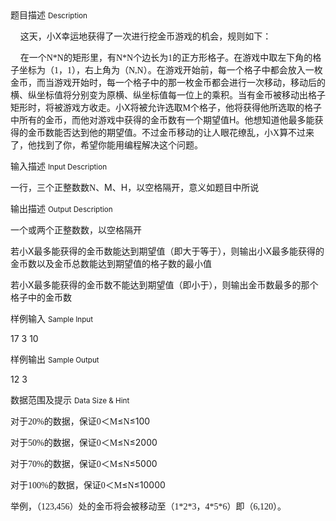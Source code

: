 <div class="panel panel-default">
<div class="area-title">
<span>
题目描述
<small>Description</small>
</span></div>
<div class="panel-body">

<p>    这天，小X<span style="">幸运</span>地获得了一次进行挖金币游戏的机会，规则如下：</p>
<p>    在一个<span style="font-family: 'Times New Roman';">N*N</span><span style="">的矩形里，有</span><span style="font-family: 'Times New Roman';">N*N</span><span style="">个边长为</span><span style="font-family: 'Times New Roman';">1</span><span style="">的正方形格子</span>。在游戏中取左下角的格子坐标为（<span style="font-family: 'Times New Roman';">1</span><span style="">，</span><span style="font-family: 'Times New Roman';">1</span><span style="">），右上角为（</span><span style="font-family: 'Times New Roman';">N,N</span><span style="">）。在游戏开始前，每一个格子中都会放入一枚金币，而当游戏开始时，每一个格子中的那一枚金币都会进行一次移动，移动后的横、纵坐标值将分别变为原横、纵坐标值每一位上的乘积。当有金币被移动出格子矩形时，将被游戏方收走。小</span>X将被允许选取<span style="font-family: 'Times New Roman';">M</span><span style="">个格子，他将获得他所选取的格子中所有的金币，</span>而他对游戏中获得的金币数有一个期望值H<span style="">。他想知道他最多能获得的金币数能否达到他的期望值。不过金币移动的让人眼花缭乱，小</span><span style="font-family: 'Times New Roman';">X</span><span style="">算不过来了，他找到了你，希望你能用编程解决这个问题。</span></p>

</div>
</div>

<div class="panel panel-default">
<div class="area-title">
<span>
输入描述
<small>Input Description</small>
</span></div>
<div class="panel-body">
<p>一行，三个正整数数<span style="font-family: 'Times New Roman';">N</span>、M、H，以空格隔开，意义如题目中所说</p>

</div>
</div>
<div  class="panel panel-default">
<div class="area-title">
<span>
输出描述
<small>Output Description</small>
</span></div>
<div class="panel-body">

<p class="p0">一个或两个正整数数，以空格隔开</p>
<p class="p0">若小X<span style="font-family: 宋体;">最多能获得的金币数能达到期望值（即大于等于）</span>，则输出小X最多能获得的金币数以及金币总数能达到期望值的格子数的最小值</p>
<p class="p0">若小X<span style="font-family: 宋体;">最多能获得的金币数不能达到期望值（即小于），则输出金币数最多的那个格子中的金币数</span></p>

</div>
</div>


<div class="panel panel-default">
<div class="area-title">
<span>
样例输入
<small>Sample Input</small>
</span></div>
<div class="panel-body">
<p>17 3 10</p>

</div>
</div>

<div class="panel panel-default">
<div class="area-title">
<span>
样例输出
<small>Sample Output</small>
</span></div>
<div class="panel-body">
<p>12 3</p>

</div>
</div>

<div class="panel panel-default">
<div class="area-title">
<span>
数据范围及提示
<small>Data Size & Hint</small>
</span></div>
<div class="panel-body">
<p>对于<span style="font-family: 'Times New Roman';">20%</span><span style="">的数据，保证</span><span style="font-family: 'Times New Roman';">0</span><span style="">＜</span><span style="font-family: 'Times New Roman';">M</span><span style="">≤</span><span style="font-family: 'Times New Roman';">N</span>≤100</p>
<p>对于<span style="font-family: 'Times New Roman';">50%</span><span style="">的数据，保证</span><span style="font-family: 'Times New Roman';">0</span><span style="">＜</span><span style="font-family: 'Times New Roman';">M</span><span style="">≤</span><span style="font-family: 'Times New Roman';">N</span>≤2000</p>
<p>对于<span style="font-family: 'Times New Roman';">70%</span><span style="">的数据，保证</span><span style="font-family: 'Times New Roman';">0</span><span style="">＜</span><span style="font-family: 'Times New Roman';">M</span><span style="">≤</span><span style="font-family: 'Times New Roman';">N</span>≤5000</p>
<p>对于<span style="font-family: 'Times New Roman';">100%</span><span style="">的数据，保证</span><span style="font-family: 'Times New Roman';">0</span><span style="">＜</span><span style="font-family: 'Times New Roman';">M</span><span style="">≤</span><span style="font-family: 'Times New Roman';">N</span>≤10000</p>
<p>举例，（<span style="font-family: 'Times New Roman';">123,456</span><span style="">）处的金币将会被移动至（</span><span style="font-family: 'Times New Roman';">1*2*3</span><span style="">，</span><span style="font-family: 'Times New Roman';">4*5*6</span><span style="">）即（</span><span style="font-family: 'Times New Roman';">6,120</span><span style="">）。</span></p>
</div>
</div>